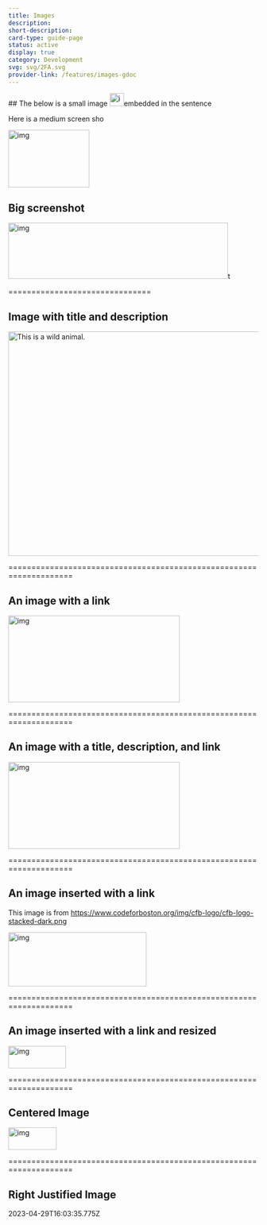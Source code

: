```yaml
---
title: Images
description: 
short-description: 
card-type: guide-page
status: active
display: true
category: Development
svg: svg/2FA.svg
provider-link: /features/images-gdoc
---
```

<div class="content-section">
<div class="section-container" markdown="1">
## The below is a small image <img src="/assets/images/features/images-kix.z1ebyhut5s2j-gdoc.png" title="" alt="img" height="26PT" width="29PT">embedded in the sentence


Here is a medium screen sho


<img src="/assets/images/features/images-kix.gj9e7st5rdpn-gdoc.png" title="" alt="img" height="116PT" width="163PT">

## Big screenshot


<img src="/assets/images/features/images-kix.kddapeqgsmu2-gdoc.png" title="" alt="img" height="113PT" width="442PT">t


===============================

## Image with title and description


<img src="/assets/images/features/images-kix.hzxae7urw0ps-gdoc.png" title="A cute but DANGEROUS cat" alt="This is a wild animal." height="452PT" width="540PT">


====================================================================

## An image with a link 


<a href="https://hackforla.org"><img src="/assets/images/features/images-kix.2wzcr0yvecvn-gdoc.png" title="" alt="img" height="175PT" width="345PT"></a>


====================================================================

## An image with a title, description, and link


<a href="https://hackforla.org"><img src="/assets/images/features/images-kix.h4w26n3u65e4-gdoc.png" title="" alt="img" height="175PT" width="345PT"></a>


====================================================================

## An image inserted with a link


This image is from https://www.codeforboston.org/img/cfb-logo/cfb-logo-stacked-dark.png


<img src="/assets/images/features/images-kix.2trx3axtnom8-gdoc.png" title="" alt="img" height="109PT" width="278PT">


====================================================================

## An image inserted with a link and resized


<img src="/assets/images/features/images-kix.5339ecji5sn2-gdoc.png" title="" alt="img" height="45PT" width="116PT">


====================================================================

## Centered Image

<div class="center" markdown="1">


<img src="/assets/images/features/images-kix.m4hgxr43lors-gdoc.png" title="" alt="img" height="45PT" width="97PT">

</div>


====================================================================

## Right Justified Image
</div>
</div> 2023-04-29T16:03:35.775Z